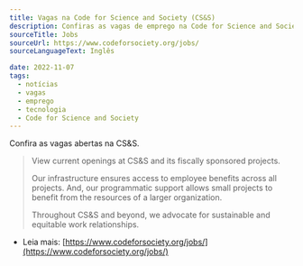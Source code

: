 ```yaml
---
title: Vagas na Code for Science and Society (CS&S)
description: Confiras as vagas de emprego na Code for Science and Society (CS&S).
sourceTitle: Jobs
sourceUrl: https://www.codeforsociety.org/jobs/
sourceLanguageText: Inglês

date: 2022-11-07
tags: 
  - notícias
  - vagas
  - emprego
  - tecnologia
  - Code for Science and Society
---
```


Confira as vagas abertas na CS&S. 

> View current openings at CS&S and its fiscally sponsored projects. 
>
> Our infrastructure ensures access to employee benefits across all projects. And, our programmatic support allows small projects to benefit from the resources of a larger organization.
>
> Throughout CS&S and beyond, we advocate for sustainable and equitable work relationships.


* Leia mais: [https://www.codeforsociety.org/jobs/](https://www.codeforsociety.org/jobs/)
